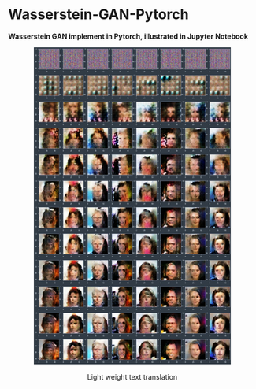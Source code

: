 # Wasserstein-GAN-Pytorch
**Wasserstein GAN implement in Pytorch, illustrated in Jupyter Notebook**

<p align = "center"> 
<img src='images/samples.jpg' width=400>
</p>
<p align = "center"> Light weight text translation </p>
